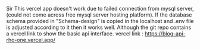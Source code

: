 Sir
This vercel app doesn't work due to failed connection from mysql server, (could not come across free mysql server hosting platform).
If the database schema provided in "Schema-design" is copied in the localhost and .env file is adjusted according to it then it works well.
Although the git repo contains a vercel link to show the basic api interface.
vercel link : https://blog-api-rho-one.vercel.app/

